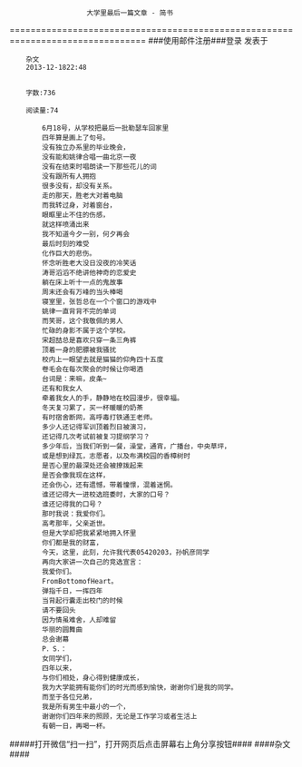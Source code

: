                        大学里最后一篇文章 - 简书
================================================================================
###使用邮件注册###登录        发表于


        
        杂文
        2013-12-1822:48


        字数:736

        阅读量:74

        	6月18号，从学校把最后一批勒瑟车回家里
        	四年算是画上了句号。
        	没有独立办系里的毕业晚会，
        	没有能和姚律合唱一曲北京一夜
        	没有在结束时唱朗读一下那些花儿的词
        	没有跟所有人拥抱
        	很多没有，却没有关系。
        	走的那天，胜老大对着电脑
        	而我转过身，对着窗台，
        	眼眶里止不住的伤感，
        	就这样喷涌出来
        	我不知道今夕一别，何夕再会
        	最后时刻的难受
        	化作巨大的悲伤。
        	怀念听胜老大没日没夜的冷笑话
        	涛哥滔滔不绝讲他神奇的恋爱史
        	躺在床上听十一点的鬼故事
        	周末还会有万峰的当头棒喝
        	寝室里，张哲总在一个个窗口的游戏中
        	姚律一直背背不完的单词
        	而笑哥，这个我敬佩的男人
        	忙碌的身影不属于这个学校。
        	宋超喆总是喜欢只穿一条三角裤
        	顶着一身的肥膘被我骚扰
        	校内上一眼望去就是猫猫的仰角四十五度
        	卷毛会在每次聚会的时候让你喝酒
        	台词是：来嘛，皮条~
        	还有和我女人
        	牵着我女人的手，静静地在校园漫步，很幸福。
        	冬天复习累了，买一杯暖暖的奶茶
        	有时宿舍断网，高呼毒打铁通王老师。
        	多少人还记得军训顶着烈日被演习，
        	还记得几次考试前被复习提纲学习？
        	多少年后，当我们听到一餐，澡堂，通宵，广播台，中央草坪，
        	或是想到绿瓦，志愿者，以及布满校园的香樟树时
        	是否心里的最深处还会被撩拨起来
        	是否会像我现在这样，
        	还会伤心，还有遗憾，带着憧憬，混着迷惘。
        	谁还记得大一进校选班委时，大家的口号？
        	谁还记得我的口号？
        	那时我说：我爱你们。
        	高考那年，父亲逝世。
        	但是大学却把我紧紧地拥入怀里
        	你们都是我的财富，
        	今天，这里，此刻，允许我代表05420203，孙帆彦同学
        	再向大家讲一次自己的竞选宣言：
        	我爱你们。
        	FromBottomofHeart。
        	弹指千日，一挥四年
        	当背起行囊走出校门的时候
        	请不要回头
        	因为情虽难舍，人却难留
        	华丽的圆舞曲
        	总会谢幕
        	P．S．：
        	女同学们，
        	四年以来，
        	与你们相处，身心得到健康成长，
        	我为大学能拥有能你们的时光而感到愉快，谢谢你们是我的同学。
        	而至于各位兄弟，
        	我是所有男生中最小的一个，
        	谢谢你们四年来的照顾，无论是工作学习或者生活上
        	有朝一日，再喝一杯。
#####打开微信“扫一扫”，打开网页后点击屏幕右上角分享按钮####
        ####杂文####
      